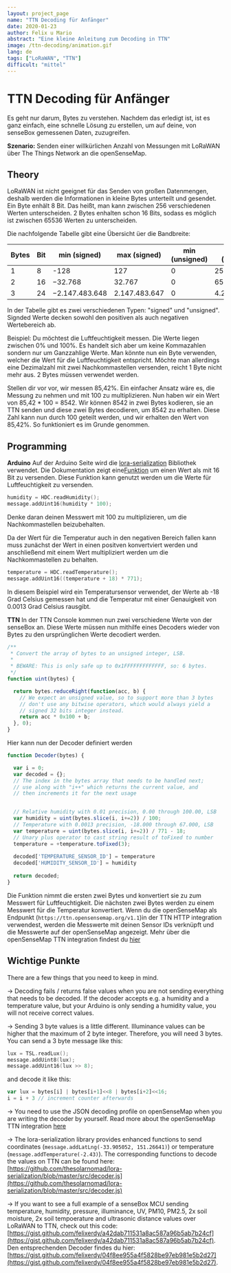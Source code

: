 ```yaml
---
layout: project_page
name: "TTN Decoding für Anfänger"
date: 2020-01-23
author: Felix u Mario
abstract: "Eine kleine Anleitung zum Decoding in TTN"
image: /ttn-decoding/animation.gif
lang: de
tags: ["LoRaWAN", "TTN"]
difficult: "mittel"
---
```

# TTN Decoding für Anfänger

Es geht nur darum, Bytes zu verstehen. Nachdem das erledigt ist, ist es ganz einfach, eine schnelle Lösung zu erstellen, um auf deine, von senseBox gemessenen Daten, zuzugreifen.

__Szenario:__ Senden einer willkürlichen Anzahl von Messungen mit LoRaWAN über The Things Network an die openSenseMap.


## Theory
LoRaWAN ist nicht geeignet für das Senden von großen Datenmengen, deshalb werden die Informationen in kleine Bytes unterteilt und gesendet. Ein Byte enhält 8 Bit. Das heißt, man kann zwischen 256 verschiedenen Werten unterscheiden. 2 Bytes enhalten schon 16 Bits, sodass es möglich ist zwischen 65536 Werten zu unterscheiden.

Die nachfolgende Tabelle gibt eine Übersicht üer die Bandbreite:


| Bytes | Bit | min (signed)   | max (signed)  | min (unsigned) | max (unsigned) |
|-------|-----|----------------|---------------|----------------|----------------|
| 1     | 8   | -128           | 127           | 0              | 255            |
| 2     | 16  | −32.768        | 32.767        | 0              | 65.535         |
| 3     | 24  | −2.147.483.648 | 2.147.483.647 | 0              | 4.294.967.295  |

In der Tabelle gibt es zwei verschiedenen Typen: "signed" und "unsigned". Signded Werte decken sowohl den positiven als auch negativen Wertebereich ab. 

Beispiel: Du möchtest die Luftfeuchtigkeit messen. Die Werte liegen zwischen 0% und 100%. Es handelt sich aber um keine Kommazahlen sondern nur um Ganzzahlige Werte. Man könnte nun ein Byte verwenden, welcher die Wert für die Luftfeuchtigkeit entspricht. Möchte man allerdings eine Dezimalzahl mit zwei Nachkommastellen versenden, reicht 1 Byte nicht mehr aus. 2 Bytes müssen verwendet werden.  

Stellen dir vor vor, wir messen 85,42%. Ein einfacher Ansatz wäre es, die Messung zu nehmen und mit 100 zu multiplizieren. Nun haben wir ein Wert von 85,42 * 100 = 8542. Wir können 8542 in zwei Bytes kodieren, sie an TTN senden und diese zwei Bytes decodieren, um 8542 zu erhalten. Diese Zahl kann nun durch 100 geteilt werden, und wir erhalten den Wert von 85,42%. So funktioniert es im Grunde genommen.


## Programming

__Arduino__
Auf der Arduino Seite wird die [lora-serialization](https://github.com/thesolarnomad/lora-serialization) Bibliothek verwendet. Die Dokumentation zeigt eine[Funktion](https://github.com/thesolarnomad/lora-serialization#unsigned-16bit-integer-2-bytes) um einen Wert als mit 16 Bit zu versenden. Diese Funktion kann genutzt werden um die Werte für Luftfeuchtigkeit zu versenden.
```c
humidity = HDC.readHumidity();
message.addUint16(humidity * 100);
```

Denke daran deinen Messwert mit 100 zu multiplizieren, um die Nachkommastellen beizubehalten.

Da der Wert für die Temperatur auch in den negativen Bereich fallen kann muss zunächst der Wert in einen positven konvertviert werden und anschließend mit einem Wert multipliziert werden um die Nachkommastellen zu behalten. 
```c
temperature = HDC.readTemperature();
message.addUint16((temperature + 18) * 771);
```
In diesem Beispiel wird ein Temperatursensor verwendet, der Werte ab -18 Grad Celsius gemessen hat und die Temperatur mit einer Genauigkeit von 0.0013 Grad Celsius rausgibt. 

__TTN__
In der TTN Console kommen nun zwei verschiedene Werte von der senseBox an. Diese Werte müssen nun mithilfe eines Decoders wieder von Bytes zu den ursprünglichen Werte decodiert werden.
```js
/**
 * Convert the array of bytes to an unsigned integer, LSB. 
 *
 * BEWARE: This is only safe up to 0x1FFFFFFFFFFFFF, so: 6 bytes.
 */
function uint(bytes) {

  return bytes.reduceRight(function(acc, b) {
    // We expect an unsigned value, so to support more than 3 bytes
    // don't use any bitwise operators, which would always yield a
    // signed 32 bits integer instead.
    return acc * 0x100 + b;
  }, 0);
}
```

Hier kann nun der Decoder definiert werden
```js
function Decoder(bytes) {

  var i = 0;     
  var decoded = {};
  // The index in the bytes array that needs to be handled next;
  // use along with "i++" which returns the current value, and
  // then increments it for the next usage


  // Relative humidity with 0.01 precision, 0.00 through 100.00, LSB
  var humidity = uint(bytes.slice(i, i+=2)) / 100;
  // Temperature with 0.0013 precision, -18.000 through 67.000, LSB
  var temperature = uint(bytes.slice(i, i+=2)) / 771 - 18;
  // Unary plus operator to cast string result of toFixed to number
  temperature = +temperature.toFixed(3);
  
  decoded['TEMPERATURE_SENSOR_ID'] = temperature
  decoded['HUMIDITY_SENSOR_ID'] = humidity
  
  return decoded;
}
```
Die Funktion nimmt die ersten zwei Bytes und konvertiert sie zu zum Messwert für Luftfeuchtigkeit. Die nächsten zwei Bytes werden zu einem Messwert für die Temperatur konvertiert. Wenn du die openSenseMap als Endpunkt (`https://ttn.opensensemap.org/v1.1`)in der TTN HTTP integration verwendest, werden die Messwerte mit deinen Sensor IDs verknüpft und die Messwerte auf der openSenseMap angezeigt. Mehr über die openSenseMap TTN integration findest du [hier](https://sensebox.github.io/books-v2/osem/ttn_integration.html)

## Wichtige Punkte
There are a few things that you need to keep in mind. 

→ Decoding fails / returns false values when you are not sending everything that needs to be decoded. If the decoder accepts e.g. a humidity and a temperature value, but your Arduino is only sending a humidity value, you will not receive correct values.

→ Sending 3 byte values is a little different. Illuminance values can be higher that the maximum of 2 byte integer. Therefore, you will need 3 bytes. You can send a 3 byte message like this: 
```c
lux = TSL.readLux();
message.addUint8(lux);
message.addUint16(lux >> 8);
```
and decode it like this:
```js
var lux = bytes[i] | bytes[i+1]<<8 | bytes[i+2]<<16;
i = i + 3 // increment counter afterwards
```

→ You need to use the JSON decoding profile on openSenseMap when you are writing the decoder by yourself. Read more about the openSenseMap TTN integration [here](https://sensebox.github.io/books-v2/osem/ttn_integration.html)

→ The lora-serialization library provides enhanced functions to send coordinates (`message.addLatLng(-33.905052, 151.26641)`) or temperature (`message.addTemperature(-2.43)`). The corresponding functions to decode the values on TTN can be found here: [https://github.com/thesolarnomad/lora-serialization/blob/master/src/decoder.js](https://github.com/thesolarnomad/lora-serialization/blob/master/src/decoder.js)

→ If you want to see a full example of a senseBox MCU sending temperature, humidity, pressure, illuminance, UV, PM10, PM2.5, 2x soil moisture, 2x soil tempoerature and ultrasonic distance values over LoRaWAN to TTN, check out this code: [https://gist.github.com/felixerdy/a42dab711531a8ac587a96b5ab7b24cf](https://gist.github.com/felixerdy/a42dab711531a8ac587a96b5ab7b24cf). Den entsprechenden Decoder findes du hier: [https://gist.github.com/felixerdy/04f8ee955a4f5828be97eb981e5b2d27](https://gist.github.com/felixerdy/04f8ee955a4f5828be97eb981e5b2d27).


